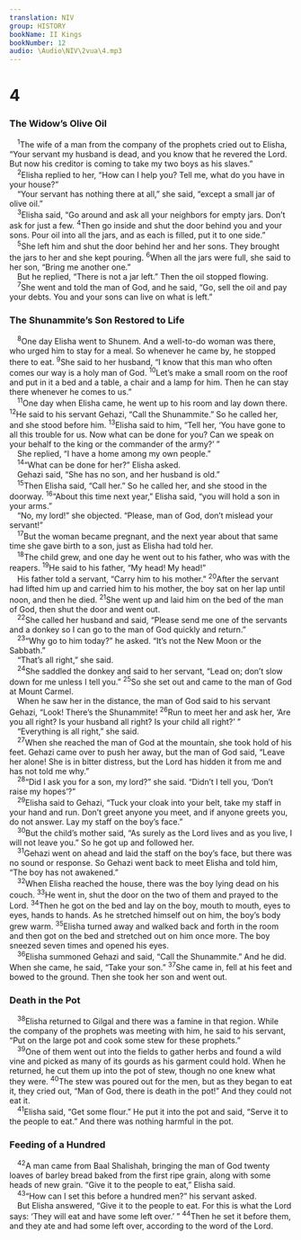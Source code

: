 ```yaml
---
translation: NIV
group: HISTORY
bookName: II Kings 
bookNumber: 12
audio: \Audio\NIV\2vua\4.mp3
---
```


<div class="title"><h1>4</h1><h3>The Widow’s Olive Oil </h3></div>
<span class="verse 2vua_4_1"> <sup>1</sup>The wife of a man from the company of the prophets cried out to Elisha, “Your servant my husband is dead, and you know that he revered the Lord. But now his creditor is coming to take my two boys as his slaves.” <br/></span>
<span class="verse 2vua_4_2"> <sup>2</sup>Elisha replied to her, “How can I help you? Tell me, what do you have in your house?” <br/> “Your servant has nothing there at all,” she said, “except a small jar of olive oil.” <br/></span>
<span class="verse 2vua_4_3"> <sup>3</sup>Elisha said, “Go around and ask all your neighbors for empty jars. Don’t ask for just a few. </span>
<span class="verse 2vua_4_4"><sup>4</sup>Then go inside and shut the door behind you and your sons. Pour oil into all the jars, and as each is filled, put it to one side.” <br/></span>
<span class="verse 2vua_4_5"> <sup>5</sup>She left him and shut the door behind her and her sons. They brought the jars to her and she kept pouring. </span>
<span class="verse 2vua_4_6"><sup>6</sup>When all the jars were full, she said to her son, “Bring me another one.” <br/> But he replied, “There is not a jar left.” Then the oil stopped flowing. <br/></span>
<span class="verse 2vua_4_7"> <sup>7</sup>She went and told the man of God, and he said, “Go, sell the oil and pay your debts. You and your sons can live on what is left.” <br/></span>
<div class="title"><h3>The Shunammite’s Son Restored to Life </h3></div>
<span class="verse 2vua_4_8"> <sup>8</sup>One day Elisha went to Shunem. And a well-to-do woman was there, who urged him to stay for a meal. So whenever he came by, he stopped there to eat. </span>
<span class="verse 2vua_4_9"><sup>9</sup>She said to her husband, “I know that this man who often comes our way is a holy man of God. </span>
<span class="verse 2vua_4_10"><sup>10</sup>Let’s make a small room on the roof and put in it a bed and a table, a chair and a lamp for him. Then he can stay there whenever he comes to us.” <br/></span>
<span class="verse 2vua_4_11"> <sup>11</sup>One day when Elisha came, he went up to his room and lay down there. </span>
<span class="verse 2vua_4_12"><sup>12</sup>He said to his servant Gehazi, “Call the Shunammite.” So he called her, and she stood before him. </span>
<span class="verse 2vua_4_13"><sup>13</sup>Elisha said to him, “Tell her, ‘You have gone to all this trouble for us. Now what can be done for you? Can we speak on your behalf to the king or the commander of the army?’ ” <br/> She replied, “I have a home among my own people.” <br/></span>
<span class="verse 2vua_4_14"> <sup>14</sup>“What can be done for her?” Elisha asked. <br/> Gehazi said, “She has no son, and her husband is old.” <br/></span>
<span class="verse 2vua_4_15"> <sup>15</sup>Then Elisha said, “Call her.” So he called her, and she stood in the doorway. </span>
<span class="verse 2vua_4_16"><sup>16</sup>“About this time next year,” Elisha said, “you will hold a son in your arms.” <br/> “No, my lord!” she objected. “Please, man of God, don’t mislead your servant!” <br/></span>
<span class="verse 2vua_4_17"> <sup>17</sup>But the woman became pregnant, and the next year about that same time she gave birth to a son, just as Elisha had told her. <br/></span>
<span class="verse 2vua_4_18"> <sup>18</sup>The child grew, and one day he went out to his father, who was with the reapers. </span>
<span class="verse 2vua_4_19"><sup>19</sup>He said to his father, “My head! My head!” <br/> His father told a servant, “Carry him to his mother.” </span>
<span class="verse 2vua_4_20"><sup>20</sup>After the servant had lifted him up and carried him to his mother, the boy sat on her lap until noon, and then he died. </span>
<span class="verse 2vua_4_21"><sup>21</sup>She went up and laid him on the bed of the man of God, then shut the door and went out. <br/></span>
<span class="verse 2vua_4_22"> <sup>22</sup>She called her husband and said, “Please send me one of the servants and a donkey so I can go to the man of God quickly and return.” <br/></span>
<span class="verse 2vua_4_23"> <sup>23</sup>“Why go to him today?” he asked. “It’s not the New Moon or the Sabbath.” <br/> “That’s all right,” she said. <br/></span>
<span class="verse 2vua_4_24"> <sup>24</sup>She saddled the donkey and said to her servant, “Lead on; don’t slow down for me unless I tell you.” </span>
<span class="verse 2vua_4_25"><sup>25</sup>So she set out and came to the man of God at Mount Carmel. <br/> When he saw her in the distance, the man of God said to his servant Gehazi, “Look! There’s the Shunammite! </span>
<span class="verse 2vua_4_26"><sup>26</sup>Run to meet her and ask her, ‘Are you all right? Is your husband all right? Is your child all right?’ ” <br/> “Everything is all right,” she said. <br/></span>
<span class="verse 2vua_4_27"> <sup>27</sup>When she reached the man of God at the mountain, she took hold of his feet. Gehazi came over to push her away, but the man of God said, “Leave her alone! She is in bitter distress, but the Lord has hidden it from me and has not told me why.” <br/></span>
<span class="verse 2vua_4_28"> <sup>28</sup>“Did I ask you for a son, my lord?” she said. “Didn’t I tell you, ‘Don’t raise my hopes’?” <br/></span>
<span class="verse 2vua_4_29"> <sup>29</sup>Elisha said to Gehazi, “Tuck your cloak into your belt, take my staff in your hand and run. Don’t greet anyone you meet, and if anyone greets you, do not answer. Lay my staff on the boy’s face.” <br/></span>
<span class="verse 2vua_4_30"> <sup>30</sup>But the child’s mother said, “As surely as the Lord lives and as you live, I will not leave you.” So he got up and followed her. <br/></span>
<span class="verse 2vua_4_31"> <sup>31</sup>Gehazi went on ahead and laid the staff on the boy’s face, but there was no sound or response. So Gehazi went back to meet Elisha and told him, “The boy has not awakened.” <br/></span>
<span class="verse 2vua_4_32"> <sup>32</sup>When Elisha reached the house, there was the boy lying dead on his couch. </span>
<span class="verse 2vua_4_33"><sup>33</sup>He went in, shut the door on the two of them and prayed to the Lord. </span>
<span class="verse 2vua_4_34"><sup>34</sup>Then he got on the bed and lay on the boy, mouth to mouth, eyes to eyes, hands to hands. As he stretched himself out on him, the boy’s body grew warm. </span>
<span class="verse 2vua_4_35"><sup>35</sup>Elisha turned away and walked back and forth in the room and then got on the bed and stretched out on him once more. The boy sneezed seven times and opened his eyes. <br/></span>
<span class="verse 2vua_4_36"> <sup>36</sup>Elisha summoned Gehazi and said, “Call the Shunammite.” And he did. When she came, he said, “Take your son.” </span>
<span class="verse 2vua_4_37"><sup>37</sup>She came in, fell at his feet and bowed to the ground. Then she took her son and went out. <br/></span>
<div class="title"><h3>Death in the Pot </h3></div>
<span class="verse 2vua_4_38"> <sup>38</sup>Elisha returned to Gilgal and there was a famine in that region. While the company of the prophets was meeting with him, he said to his servant, “Put on the large pot and cook some stew for these prophets.” <br/></span>
<span class="verse 2vua_4_39"> <sup>39</sup>One of them went out into the fields to gather herbs and found a wild vine and picked as many of its gourds as his garment could hold. When he returned, he cut them up into the pot of stew, though no one knew what they were. </span>
<span class="verse 2vua_4_40"><sup>40</sup>The stew was poured out for the men, but as they began to eat it, they cried out, “Man of God, there is death in the pot!” And they could not eat it. <br/></span>
<span class="verse 2vua_4_41"> <sup>41</sup>Elisha said, “Get some flour.” He put it into the pot and said, “Serve it to the people to eat.” And there was nothing harmful in the pot. <br/></span>
<div class="title"><h3>Feeding of a Hundred </h3></div>
<span class="verse 2vua_4_42"> <sup>42</sup>A man came from Baal Shalishah, bringing the man of God twenty loaves of barley bread baked from the first ripe grain, along with some heads of new grain. “Give it to the people to eat,” Elisha said. <br/></span>
<span class="verse 2vua_4_43"> <sup>43</sup>“How can I set this before a hundred men?” his servant asked. <br/> But Elisha answered, “Give it to the people to eat. For this is what the Lord says: ‘They will eat and have some left over.’ ” </span>
<span class="verse 2vua_4_44"><sup>44</sup>Then he set it before them, and they ate and had some left over, according to the word of the Lord. <br/></span>
